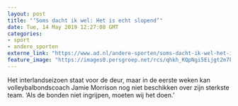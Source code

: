 ```yaml
---
layout: post
title: "‘Soms dacht ik wel: Het is echt slopend’"
date: Tue, 14 May 2019 12:27:08 GMT
categories: 
- sport 
- andere_sporten 
externe_link: "https://www.ad.nl/andere-sporten/soms-dacht-ik-wel-het-is-echt-slopend~adc2073d/"
feature_image: "https://images0.persgroep.net/rcs/qhkh_KQpNgi5Eijgt2m7k49pJOc/diocontent/148341493/_fitwidth/400/?appId=21791a8992982cd8da851550a453bd7f&quality=0.7"
---
```


Het interlandseizoen staat voor de deur, maar in de eerste weken kan volleybalbondscoach Jamie Morrison nog niet beschikken over zijn sterkste team. ‘Als de bonden niet ingrijpen, moeten wij het doen.’
